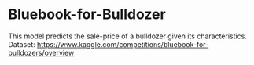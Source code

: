 # Bluebook-for-Bulldozer
This model predicts the sale-price of a bulldozer given its characteristics. Dataset: https://www.kaggle.com/competitions/bluebook-for-bulldozers/overview
